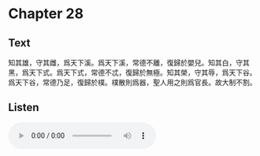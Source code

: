 # Chapter 28

## Text

知其雄，守其雌，爲天下溪。爲天下溪，常德不離，復歸於嬰兒。知其白，守其黑，爲天下式。爲天下式，常德不忒，復歸於無極。知其榮，守其辱，爲天下谷。爲天下谷，常德乃足，復歸於樸。樸散則爲器，聖人用之則爲官長。故大制不割。

## Listen

<audio controls>
  <source src="./generated_audio/daodejing_28.wav" type="audio/wav">
  Your browser does not support the audio element.
</audio>
